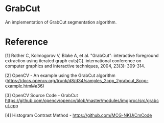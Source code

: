 # GrabCut
An implementation of GrabCut segmentation algorithm.

# Reference
[1] Rother C, Kolmogorov V, Blake A, et al. "GrabCut": interactive foreground extraction using iterated graph cuts[C]. international conference on computer graphics and interactive techniques, 2004, 23(3): 309-314.

[2] OpenCV - An example using the GrabCut algorithm (https://docs.opencv.org/trunk/d8/d34/samples_2cpp_2grabcut_8cpp-example.html#a36)

[3] OpenCV Source Code - GrabCut https://github.com/opencv/opencv/blob/master/modules/imgproc/src/grabcut.cpp

[4] Histogram Contrast Method - https://github.com/MCG-NKU/CmCode
